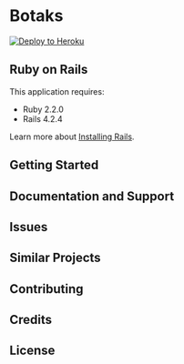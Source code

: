 Botaks
================

[![Deploy to Heroku](https://www.herokucdn.com/deploy/button.png)](https://heroku.com/deploy)

Ruby on Rails
-------------

This application requires:

- Ruby 2.2.0
- Rails 4.2.4

Learn more about [Installing Rails](http://railsapps.github.io/installing-rails.html).

Getting Started
---------------

Documentation and Support
-------------------------

Issues
-------------

Similar Projects
----------------

Contributing
------------

Credits
-------

License
-------
